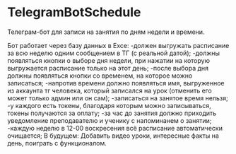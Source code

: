 # TelegramBotSchedule
Телеграм-бот для записи на занятия по дням недели и времени.

Бот работает через базу данных в Exce: 
 -должен выгружать расписание за всю неделю одним сообщением в ТГ (с реальной датой);
 -должны появляться кнопки о выборе дня недели, при нажатии на которую выгружается расписание только на этот день;
 -после выбора дня должны появляться кнопки со временем, на которое можно записаться;
 -напротив времени должно появляться имя, выгруженное из аккаунта тг человека, который записался на урок (отменить его может только админ или он сам);
 -записаться на занятое время нельзя;
 -у каждого есть токены, благодаря которым можно записываться, токены получаются за оплату;
 -за час до занятия должно приходить уведомление преподавателю и ученику с напоминанем о занятии;
 -каждую неделю в 12-00 воскресения всё расписание автоматически очищается;
 В будущем:
	Добавить видео уроки, интересные факты на день, поиграть с функционалом.